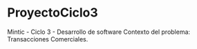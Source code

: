 # ProyectoCiclo3
Mintic - Ciclo 3 - Desarrollo de software
Contexto del problema: Transacciones Comerciales.
